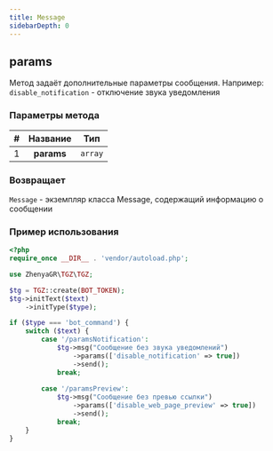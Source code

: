 ```yaml
---
title: Message
sidebarDepth: 0
---
```


## params
Метод задаёт дополнительные параметры сообщения. Например: `disable_notification` - отключение звука уведомления
### Параметры метода
| # |             Название              |      Тип      |
|:-:|:---------------------------------:|:-------------:|
| 1 |      **params**      | `array` |
### Возвращает
`Message` - экземпляр класса Message, содержащий информацию о сообщении
### Пример использования
```php
<?php
require_once __DIR__ . 'vendor/autoload.php'; 

use ZhenyaGR\TGZ\TGZ;

$tg = TGZ::create(BOT_TOKEN);
$tg->initText($text)
    ->initType($type);

if ($type === 'bot_command') {    
    switch ($text) {
        case '/paramsNotification':
            $tg->msg("Сообщение без звука уведомлений")
                ->params(['disable_notification' => true])
                ->send();
            break;
           
        case '/paramsPreview':
            $tg->msg("Сообщение без превью ссылки")
                ->params(['disable_web_page_preview' => true]) 
                ->send();
            break;
    }
}
```
